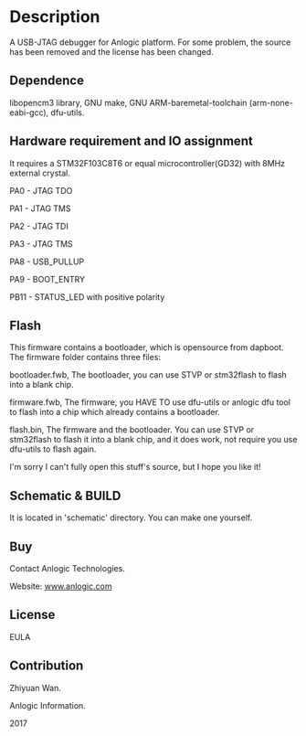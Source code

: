 Description
======

A USB-JTAG debugger for Anlogic platform. For some problem, the source has been removed and the license has been changed.

Dependence
--------------

libopencm3 library, GNU make, GNU ARM-baremetal-toolchain (arm-none-eabi-gcc), dfu-utils.

Hardware requirement and IO assignment
--------------

It requires a STM32F103C8T6 or equal microcontroller(GD32) with 8MHz external crystal.

PA0 - JTAG TDO

PA1 - JTAG TMS

PA2 - JTAG TDI

PA3 - JTAG TMS

PA8  - USB_PULLUP

PA9  - BOOT_ENTRY

PB11 - STATUS_LED with positive polarity

Flash
--------------

This firmware contains a bootloader, which is opensource from dapboot. The firmware folder contains three files:

bootloader.fwb, The bootloader, you can use STVP or stm32flash to flash into a blank chip.

firmware.fwb, The firmware, you HAVE TO use dfu-utils or anlogic dfu tool to flash into a chip which already contains a bootloader.

flash.bin, The firmware and the bootloader. You can use STVP or stm32flash to flash it into a blank chip, and it does work, not require you use dfu-utils to flash again.

I'm sorry I can't fully open this stuff's source, but I hope you like it!

Schematic & BUILD
--------------

It is located in 'schematic' directory. You can make one yourself.

Buy
--------------

Contact Anlogic Technologies.

Website: www.anlogic.com

License
--------------

EULA

Contribution
--------------

Zhiyuan Wan.

Anlogic Information.

2017
